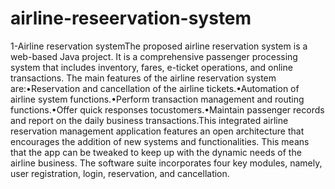# airline-reseervation-system
1-Airline reservation systemThe proposed airline reservation system is a web-based Java project. It is a comprehensive passenger processing system that includes inventory, fares, e-ticket operations, and online transactions. The main features of the airline reservation system are:•Reservation and cancellation of the airline tickets.•Automation of airline system functions.•Perform transaction management and routing functions.•Offer quick responses tocustomers.•Maintain passenger records and report on the daily business transactions.This integrated airline reservation management application features an open architecture that encourages the addition of new systems and functionalities. This means that the app can be tweaked to keep up with the dynamic needs of the airline business. The software suite incorporates four key modules, namely, user registration, login, reservation, and cancellation.
